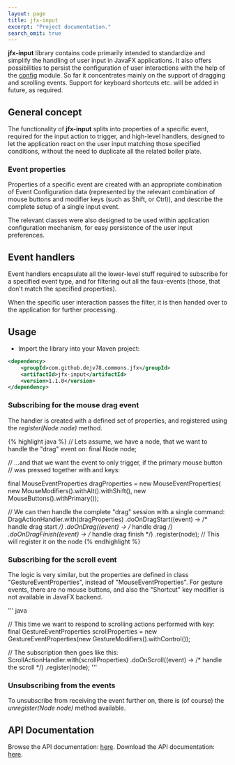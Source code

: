 ```yaml
---
layout: page
title: jfx-input
excerpt: "Project documentation."
search_omit: true
---
```


**jfx-input** library contains code primarily intended to standardize and simplify the handling of user input in JavaFX applications. It also offers possibilities to persist the configuration of user interactions with the help of the [config](../config/) module.
So far it concentrates mainly on the support of dragging and scrolling events.
Support for keyboard shortcuts etc. will be added in future, as required.


## General concept

The functionality of **jfx-input** splits into properties of a specific event, required for the input action to trigger, and high-level handlers, designed to let the application react on the user input matching those specified conditions, without the need to duplicate all the related boiler plate.


### Event properties

Properties of a specific event are created with an appropriate combination of Event Configuration data (represented by the relevant combination of mouse buttons and modifier keys (such as Shift, or Ctrl)), and describe the complete setup of a single input event.

The relevant classes were also designed to be used within application configuration mechanism, for easy persistence of the user input preferences.


## Event handlers


Event handlers encapsulate all the lower-level stuff required to subscribe for a specified event type, and for filtering out all the faux-events (those, that don't match the specified properties).

When the specific user interaction passes the filter, it is then handed over to the application for further processing.

## Usage

* Import the library into your Maven project:

~~~ xml
<dependency>
    <groupId>com.github.dejv78.commons.jfx</groupId>
    <artifactId>jfx-input</artifactId>
    <version>1.1.0</version>
</dependency>
~~~


### Subscribing for the mouse drag event

The handler is created with a defined set of properties, and registered using the *register(Node node)* method.

{% highlight java %}
// Lets assume, we have a node, that we want to handle the "drag" event on:
final Node node;

// ...and that we want the event to only trigger, if the primary mouse button
// was pressed together with <Alt> and <Shift> keys:

final MouseEventProperties dragProperties 
    = new MouseEventProperties(
           new MouseModifiers().withAlt().withShift(), 
           new MouseButtons().withPrimary());

// We can then handle the complete "drag" session with a single command:
DragActionHandler.with(dragProperties) 
    .doOnDragStart((event) -> /* handle drag start */)
    .doOnDrag((event) -> /* handle drag */)
    .doOnDragFinish((event) -> /* handle drag finish */)
    .register(node); // This will register it on the node
{% endhighlight %}



### Subscribing for the scroll event

The logic is very similar, but the properties are defined in class "GestureEventProperties", instead of "MouseEventProperties". For gesture events, there are no mouse buttons, and also the "Shortcut" key modifier is not available in JavaFX backend.

''' java

// This time we want to respond to scrolling actions performed with <Ctrl> key:
final GestureEventProperties scrollProperties 
    = new GestureEventProperties(new GestureModifiers().withControl());

// The subscription then goes like this:
ScrollActionHandler.with(scrollProperties) 
    .doOnScroll((event) -> /* handle the scroll */)
    .register(node); 
'''



### Unsubscribing from the events

To unsubscribe from receiving the event further on, there is (of course) the *unregister(Node node)* method available.

## API Documentation
Browse the API documentation: [here](/apidocs/jfx-input/index.html).
Download the API documentation: [here]().
